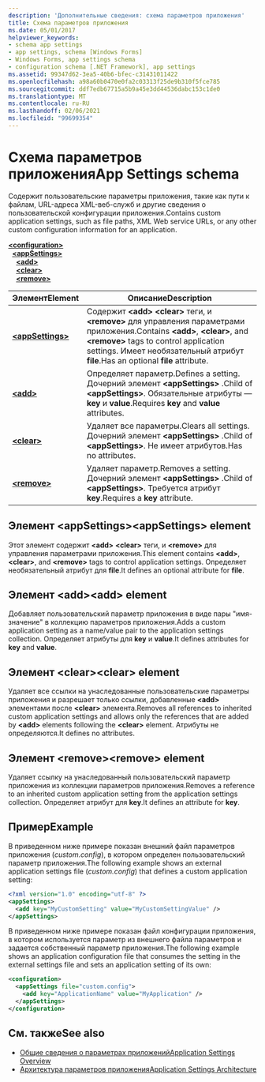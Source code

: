 ```yaml
---
description: 'Дополнительные сведения: схема параметров приложения'
title: Схема параметров приложения
ms.date: 05/01/2017
helpviewer_keywords:
- schema app settings
- app settings, schema [Windows Forms]
- Windows Forms, app settings schema
- configuration schema [.NET Framework], app settings
ms.assetid: 99347d62-3ea5-40b6-bfec-c31431011422
ms.openlocfilehash: a98a60b0470e0fa2c03313f25de9b310f5fce785
ms.sourcegitcommit: ddf7edb67715a5b9a45e3dd44536dabc153c1de0
ms.translationtype: MT
ms.contentlocale: ru-RU
ms.lasthandoff: 02/06/2021
ms.locfileid: "99699354"
---
```

# <a name="app-settings-schema"></a><span data-ttu-id="88022-103">Схема параметров приложения</span><span class="sxs-lookup"><span data-stu-id="88022-103">App Settings schema</span></span>

<span data-ttu-id="88022-104">Содержит пользовательские параметры приложения, такие как пути к файлам, URL-адреса XML-веб-служб и другие сведения о пользовательской конфигурации приложения.</span><span class="sxs-lookup"><span data-stu-id="88022-104">Contains custom application settings, such as file paths, XML Web service URLs, or any other custom configuration information for an application.</span></span>

[**\<configuration>**](../configuration-element.md)\
&nbsp;&nbsp;[**\<appSettings>**](appsettings-element-for-configuration.md)\
&nbsp;&nbsp;&nbsp;&nbsp;[**\<add>**](add-element-for-appsettings.md)\
&nbsp;&nbsp;&nbsp;&nbsp;[**\<clear>**](clear-element-for-appsettings.md)\
&nbsp;&nbsp;&nbsp;&nbsp;[**\<remove>**](remove-element-for-appsettings.md)

| <span data-ttu-id="88022-105">Элемент</span><span class="sxs-lookup"><span data-stu-id="88022-105">Element</span></span> | <span data-ttu-id="88022-106">Описание</span><span class="sxs-lookup"><span data-stu-id="88022-106">Description</span></span> |
| ------- | ----------- |
| [**\<appSettings>**](appsettings-element-for-configuration.md) | <span data-ttu-id="88022-107">Содержит **\<add>** **\<clear>** теги, и **\<remove>** для управления параметрами приложения.</span><span class="sxs-lookup"><span data-stu-id="88022-107">Contains **\<add>**, **\<clear>**, and **\<remove>** tags to control application settings.</span></span> <span data-ttu-id="88022-108">Имеет необязательный атрибут **file**.</span><span class="sxs-lookup"><span data-stu-id="88022-108">Has an optional **file** attribute.</span></span> |
| [**\<add>**](add-element-for-appsettings.md) | <span data-ttu-id="88022-109">Определяет параметр.</span><span class="sxs-lookup"><span data-stu-id="88022-109">Defines a setting.</span></span> <span data-ttu-id="88022-110">Дочерний элемент **\<appSettings>** .</span><span class="sxs-lookup"><span data-stu-id="88022-110">Child of **\<appSettings>**.</span></span> <span data-ttu-id="88022-111">Обязательные атрибуты — **key** и **value**.</span><span class="sxs-lookup"><span data-stu-id="88022-111">Requires **key** and **value** attributes.</span></span> |
| [**\<clear>**](clear-element-for-appsettings.md) | <span data-ttu-id="88022-112">Удаляет все параметры.</span><span class="sxs-lookup"><span data-stu-id="88022-112">Clears all settings.</span></span> <span data-ttu-id="88022-113">Дочерний элемент **\<appSettings>** .</span><span class="sxs-lookup"><span data-stu-id="88022-113">Child of **\<appSettings>**.</span></span> <span data-ttu-id="88022-114">Не имеет атрибутов.</span><span class="sxs-lookup"><span data-stu-id="88022-114">Has no attributes.</span></span> |
| [**\<remove>**](remove-element-for-appsettings.md) | <span data-ttu-id="88022-115">Удаляет параметр.</span><span class="sxs-lookup"><span data-stu-id="88022-115">Removes a setting.</span></span> <span data-ttu-id="88022-116">Дочерний элемент **\<appSettings>** .</span><span class="sxs-lookup"><span data-stu-id="88022-116">Child of **\<appSettings>**.</span></span> <span data-ttu-id="88022-117">Требуется атрибут **key**.</span><span class="sxs-lookup"><span data-stu-id="88022-117">Requires a **key** attribute.</span></span> |

## <a name="appsettings-element"></a><span data-ttu-id="88022-118">Элемент \<appSettings></span><span class="sxs-lookup"><span data-stu-id="88022-118">\<appSettings> element</span></span>

<span data-ttu-id="88022-119">Этот элемент содержит **\<add>** **\<clear>** теги, и **\<remove>** для управления параметрами приложения.</span><span class="sxs-lookup"><span data-stu-id="88022-119">This element contains **\<add>**, **\<clear>**, and **\<remove>** tags to control application settings.</span></span> <span data-ttu-id="88022-120">Определяет необязательный атрибут для **file**.</span><span class="sxs-lookup"><span data-stu-id="88022-120">It defines an optional attribute for **file**.</span></span>

## <a name="add-element"></a><span data-ttu-id="88022-121">Элемент \<add></span><span class="sxs-lookup"><span data-stu-id="88022-121">\<add> element</span></span>

<span data-ttu-id="88022-122">Добавляет пользовательский параметр приложения в виде пары "имя-значение" в коллекцию параметров приложения.</span><span class="sxs-lookup"><span data-stu-id="88022-122">Adds a custom application setting as a name/value pair to the application settings collection.</span></span> <span data-ttu-id="88022-123">Определяет атрибуты для **key** и **value**.</span><span class="sxs-lookup"><span data-stu-id="88022-123">It defines attributes for **key** and **value**.</span></span>

## <a name="clear-element"></a><span data-ttu-id="88022-124">Элемент \<clear></span><span class="sxs-lookup"><span data-stu-id="88022-124">\<clear> element</span></span>

<span data-ttu-id="88022-125">Удаляет все ссылки на унаследованные пользовательские параметры приложения и разрешает только ссылки, добавленные **\<add>** элементами после **\<clear>** элемента.</span><span class="sxs-lookup"><span data-stu-id="88022-125">Removes all references to inherited custom application settings and allows only the references that are added by **\<add>** elements following the **\<clear>** element.</span></span> <span data-ttu-id="88022-126">Атрибуты не определяются.</span><span class="sxs-lookup"><span data-stu-id="88022-126">It defines no attributes.</span></span>

## <a name="remove-element"></a><span data-ttu-id="88022-127">Элемент \<remove></span><span class="sxs-lookup"><span data-stu-id="88022-127">\<remove> element</span></span>

<span data-ttu-id="88022-128">Удаляет ссылку на унаследованный пользовательский параметр приложения из коллекции параметров приложения.</span><span class="sxs-lookup"><span data-stu-id="88022-128">Removes a reference to an inherited custom application setting from the application settings collection.</span></span> <span data-ttu-id="88022-129">Определяет атрибут для **key**.</span><span class="sxs-lookup"><span data-stu-id="88022-129">It defines an attribute for **key**.</span></span>

## <a name="example"></a><span data-ttu-id="88022-130">Пример</span><span class="sxs-lookup"><span data-stu-id="88022-130">Example</span></span>

<span data-ttu-id="88022-131">В приведенном ниже примере показан внешний файл параметров приложения (*custom.config*), в котором определен пользовательский параметр приложения.</span><span class="sxs-lookup"><span data-stu-id="88022-131">The following example shows an external application settings file (*custom.config*) that defines a custom application setting:</span></span>

```xml
<?xml version="1.0" encoding="utf-8" ?>
<appSettings>
  <add key="MyCustomSetting" value="MyCustomSettingValue" />
</appSettings>
```

<span data-ttu-id="88022-132">В приведенном ниже примере показан файл конфигурации приложения, в котором используется параметр из внешнего файла параметров и задается собственный параметр приложения.</span><span class="sxs-lookup"><span data-stu-id="88022-132">The following example shows an application configuration file that consumes the setting in the external settings file and sets an application setting of its own:</span></span>

```xml
<configuration>
  <appSettings file="custom.config">
    <add key="ApplicationName" value="MyApplication" />
  </appSettings>
</configuration>
```

## <a name="see-also"></a><span data-ttu-id="88022-133">См. также</span><span class="sxs-lookup"><span data-stu-id="88022-133">See also</span></span>

- [<span data-ttu-id="88022-134">Общие сведения о параметрах приложений</span><span class="sxs-lookup"><span data-stu-id="88022-134">Application Settings Overview</span></span>](/dotnet/desktop/winforms/advanced/application-settings-overview)
- [<span data-ttu-id="88022-135">Архитектура параметров приложения</span><span class="sxs-lookup"><span data-stu-id="88022-135">Application Settings Architecture</span></span>](/dotnet/desktop/winforms/advanced/application-settings-architecture)
